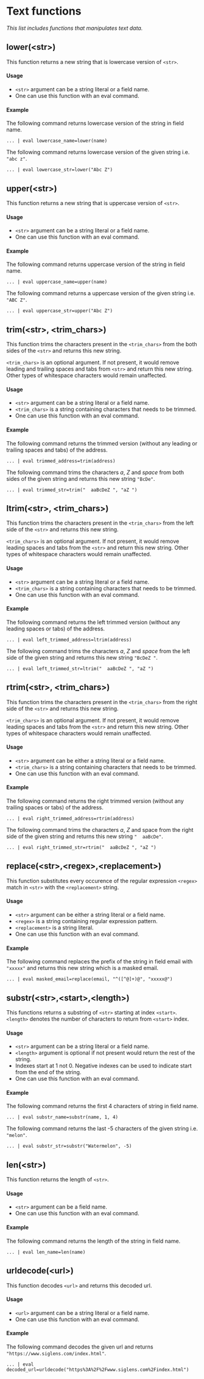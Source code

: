 # Text functions

_This list includes functions that manipulates text data._

## lower(\<str\>)
This function returns a new string that is lowercase version of `<str>`.

#### Usage
- `<str>` argument can be a string literal or a field name. 
- One can use this function with an eval command.

#### Example
The following command returns lowercase version of the string in field name.
```
... | eval lowercase_name=lower(name)
```
The following command returns lowercase version of the given string i.e. `"abc z"`.
```
... | eval lowercase_str=lower("Abc Z")
```



## upper(\<str\>)
This function returns a new string that is uppercase version of `<str>`.

#### Usage
- `<str>` argument can be a string literal or a field name. 
- One can use this function with an eval command.

#### Example
The following command returns uppercase version of the string in field name.
```
... | eval uppercase_name=upper(name)
```
The following command returns a uppercase version of the given string i.e. `"ABC Z"`.
```
... | eval uppercase_str=upper("Abc Z")
```




## trim(\<str\>, \<trim_chars\>)
This function trims the characters present in the `<trim_chars>` from the both sides of the `<str>` and returns this new string.

`<trim_chars>` is an optional argument. If not present, it would remove leading and trailing spaces and tabs from `<str>` and return this new string. Other types of whitespace characters would remain unaffected.

#### Usage
- `<str>` argument can be a string literal or a field name. 
- `<trim_chars>` is a string containing characters that needs to be trimmed. 
- One can use this function with an eval command.

#### Example
The following command returns the trimmed version (without any leading or trailing spaces and tabs) of the address.
```
... | eval trimmed_address=trim(address)
```

The following command trims the characters _a_, _Z_ and _space_ from both sides of the given string and returns this new string `"BcDe"`.
```
... | eval trimmed_str=trim("  aaBcDeZ ", "aZ ")
```



## ltrim(\<str\>, \<trim_chars\>)
This function trims the characters present in the `<trim_chars>` from the left side of the `<str>` and returns this new string.

`<trim_chars>` is an optional argument. If not present, it would remove leading spaces and tabs from the `<str>` and return this new string. Other types of whitespace characters would remain unaffected.

#### Usage
- `<str>` argument can be a string literal or a field name. 
- `<trim_chars>` is a string containing characters that needs to be trimmed. 
- One can use this function with an eval command.

#### Example
The following command returns the left trimmed version (without any leading spaces or tabs) of the address.
```
... | eval left_trimmed_address=ltrim(address)
```

The following command trims the characters _a_, _Z_ and _space_ from the left side of the given string and returns this new string `"BcDeZ "`.
```
... | eval left_trimmed_str=ltrim("  aaBcDeZ ", "aZ ")
```


## rtrim(\<str\>, \<trim_chars\>)
This function trims the characters present in the `<trim_chars>` from the right side of the `<str>` and returns this new string.

`<trim_chars>` is an optional argument. If not present, it would remove leading spaces and tabs from the `<str>` and return this new string. Other types of whitespace characters would remain unaffected.

#### Usage
- `<str>` argument can be either a string literal or a field name. 
- `<trim_chars>` is a string containing characters that needs to be trimmed. 
- One can use this function with an eval command.

#### Example
The following command returns the right trimmed version (without any trailing spaces or tabs) of the address.
```
... | eval right_trimmed_address=rtrim(address)
```

The following command trims the characters _a_, _Z_ and space from the right side of the given string and returns this new string `"  aaBcDe"`.
```
... | eval right_trimmed_str=rtrim("  aaBcDeZ ", "aZ ")
```


## replace(\<str\>,\<regex\>,\<replacement\>)
This function substitutes every occurence of the regular expression `<regex>` match in `<str>` with the `<replacement>` string.

#### Usage
- `<str>` argument can be either a string literal or a field name. 
- `<regex>` is a string containing regular expression pattern. 
- `<replacement>` is a string literal.
- One can use this function with an eval command.

#### Example
The following command replaces the prefix of the string in field email with `"xxxxx"` and returns this new string which is a masked email.
```
... | eval masked_email=replace(email, "^([^@]+)@", "xxxxx@")
```



## substr(\<str\>,\<start\>,\<length\>)

This functions returns a substring of `<str>` starting at index `<start>`. `<length>` denotes the number of characters to return from `<start>` index.

#### Usage
- `<str>` argument can be a string literal or a field name. 
- `<length>` argument is optional if not present would return the rest of the string.
- Indexes start at 1 not 0. Negative indexes can be used to indicate start from the end of the string.
- One can use this function with an eval command.

#### Example
The following command returns the first 4 characters of string in field name.
```
... | eval substr_name=substr(name, 1, 4)
```
The following command returns the last -5 characters of the given string i.e. `"melon"`.
```
... | eval substr_str=substr("Watermelon", -5)
```



## len(\<str\>)
This function returns the length of `<str>`.

#### Usage
- `<str>` argument can be a field name. 
- One can use this function with an eval command.

#### Example
The following command returns the length of the string in field name.
```
... | eval len_name=len(name)
```




## urldecode(\<url\>)
This function decodes `<url>` and returns this decoded url.

#### Usage
- `<url>` argument can be a string literal or a field name. 
- One can use this function with an eval command.

#### Example
The following command decodes the given url and returns `"https://www.siglens.com/index.html"`.
```
... | eval decoded_url=urldecode("https%3A%2F%2Fwww.siglens.com%2Findex.html")
```




